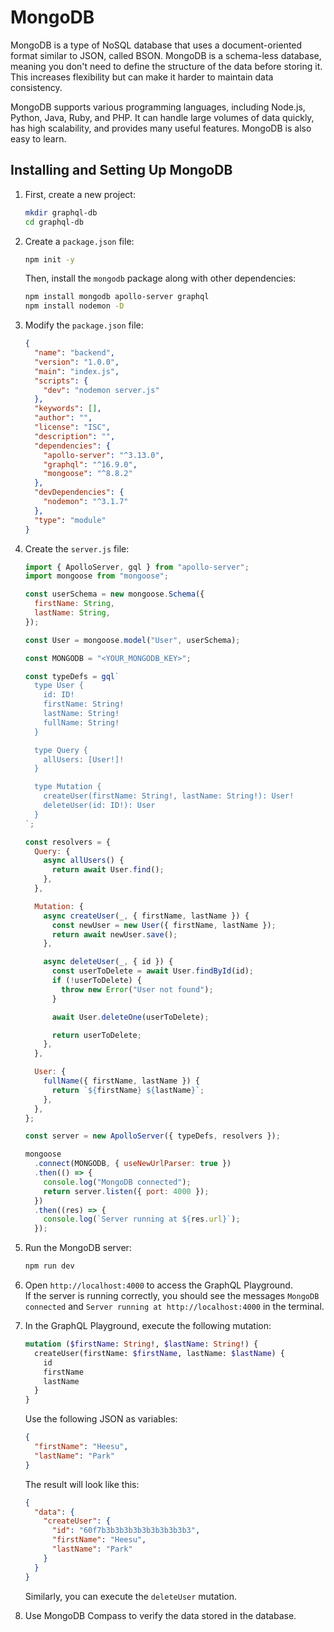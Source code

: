 # MongoDB

MongoDB is a type of NoSQL database that uses a document-oriented format similar to JSON, called BSON. MongoDB is a schema-less database, meaning you don't need to define the structure of the data before storing it. This increases flexibility but can make it harder to maintain data consistency.

MongoDB supports various programming languages, including Node.js, Python, Java, Ruby, and PHP. It can handle large volumes of data quickly, has high scalability, and provides many useful features. MongoDB is also easy to learn.

## Installing and Setting Up MongoDB

1. First, create a new project:

   ```bash
   mkdir graphql-db
   cd graphql-db
   ```

2. Create a `package.json` file:

   ```bash
   npm init -y
   ```

   Then, install the `mongodb` package along with other dependencies:

   ```bash
   npm install mongodb apollo-server graphql
   npm install nodemon -D
   ```

3. Modify the `package.json` file:

   ```json
   {
     "name": "backend",
     "version": "1.0.0",
     "main": "index.js",
     "scripts": {
       "dev": "nodemon server.js"
     },
     "keywords": [],
     "author": "",
     "license": "ISC",
     "description": "",
     "dependencies": {
       "apollo-server": "^3.13.0",
       "graphql": "^16.9.0",
       "mongoose": "^8.8.2"
     },
     "devDependencies": {
       "nodemon": "^3.1.7"
     },
     "type": "module"
   }
   ```

4. Create the `server.js` file:

   ```javascript
   import { ApolloServer, gql } from "apollo-server";
   import mongoose from "mongoose";

   const userSchema = new mongoose.Schema({
     firstName: String,
     lastName: String,
   });

   const User = mongoose.model("User", userSchema);

   const MONGODB = "<YOUR_MONGODB_KEY>";

   const typeDefs = gql`
     type User {
       id: ID!
       firstName: String!
       lastName: String!
       fullName: String!
     }

     type Query {
       allUsers: [User!]!
     }

     type Mutation {
       createUser(firstName: String!, lastName: String!): User!
       deleteUser(id: ID!): User
     }
   `;

   const resolvers = {
     Query: {
       async allUsers() {
         return await User.find();
       },
     },

     Mutation: {
       async createUser(_, { firstName, lastName }) {
         const newUser = new User({ firstName, lastName });
         return await newUser.save();
       },

       async deleteUser(_, { id }) {
         const userToDelete = await User.findById(id);
         if (!userToDelete) {
           throw new Error("User not found");
         }

         await User.deleteOne(userToDelete);

         return userToDelete;
       },
     },

     User: {
       fullName({ firstName, lastName }) {
         return `${firstName} ${lastName}`;
       },
     },
   };

   const server = new ApolloServer({ typeDefs, resolvers });

   mongoose
     .connect(MONGODB, { useNewUrlParser: true })
     .then(() => {
       console.log("MongoDB connected");
       return server.listen({ port: 4000 });
     })
     .then((res) => {
       console.log(`Server running at ${res.url}`);
     });
   ```

5. Run the MongoDB server:

   ```bash
   npm run dev
   ```

6. Open `http://localhost:4000` to access the GraphQL Playground.  
   If the server is running correctly, you should see the messages `MongoDB connected` and `Server running at http://localhost:4000` in the terminal.

7. In the GraphQL Playground, execute the following mutation:

   ```graphql
   mutation ($firstName: String!, $lastName: String!) {
     createUser(firstName: $firstName, lastName: $lastName) {
       id
       firstName
       lastName
     }
   }
   ```

   Use the following JSON as variables:

   ```json
   {
     "firstName": "Heesu",
     "lastName": "Park"
   }
   ```

   The result will look like this:

   ```json
   {
     "data": {
       "createUser": {
         "id": "60f7b3b3b3b3b3b3b3b3b3b3",
         "firstName": "Heesu",
         "lastName": "Park"
       }
     }
   }
   ```

   Similarly, you can execute the `deleteUser` mutation.

8. Use MongoDB Compass to verify the data stored in the database.
